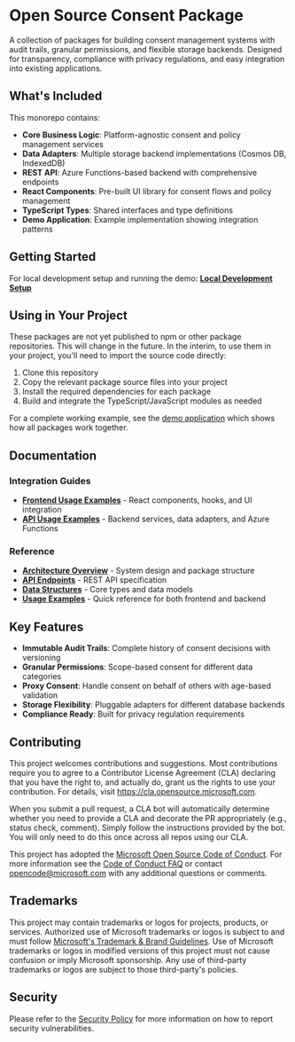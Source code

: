 # Open Source Consent Package

A collection of packages for building consent management systems with audit trails, granular permissions, and flexible storage backends. Designed for transparency, compliance with privacy regulations, and easy integration into existing applications.

## What's Included

This monorepo contains:

- **Core Business Logic**: Platform-agnostic consent and policy management services
- **Data Adapters**: Multiple storage backend implementations (Cosmos DB, IndexedDB)
- **REST API**: Azure Functions-based backend with comprehensive endpoints
- **React Components**: Pre-built UI library for consent flows and policy management
- **TypeScript Types**: Shared interfaces and type definitions
- **Demo Application**: Example implementation showing integration patterns

## Getting Started

For local development setup and running the demo:
**[Local Development Setup](./docs/local_development.md)**

## Using in Your Project

These packages are not yet published to npm or other package repositories. This will change in the future. In the interim, to use them in your project, you'll need to import the source code directly:

1. Clone this repository
2. Copy the relevant package source files into your project
3. Install the required dependencies for each package
4. Build and integrate the TypeScript/JavaScript modules as needed

For a complete working example, see the [demo application](./packages/demo/) which shows how all packages work together.

## Documentation

### Integration Guides

- **[Frontend Usage Examples](./docs/frontend_usage_examples.md)** - React components, hooks, and UI integration
- **[API Usage Examples](./docs/api_usage_examples.md)** - Backend services, data adapters, and Azure Functions

### Reference

- **[Architecture Overview](./docs/architecture.md)** - System design and package structure
- **[API Endpoints](./docs/api.md)** - REST API specification
- **[Data Structures](./docs/data.md)** - Core types and data models
- **[Usage Examples](./docs/usage_examples.md)** - Quick reference for both frontend and backend

## Key Features

- **Immutable Audit Trails**: Complete history of consent decisions with versioning
- **Granular Permissions**: Scope-based consent for different data categories
- **Proxy Consent**: Handle consent on behalf of others with age-based validation
- **Storage Flexibility**: Pluggable adapters for different database backends
- **Compliance Ready**: Built for privacy regulation requirements

## Contributing

This project welcomes contributions and suggestions.  Most contributions require you to agree to a
Contributor License Agreement (CLA) declaring that you have the right to, and actually do, grant us
the rights to use your contribution. For details, visit https://cla.opensource.microsoft.com.

When you submit a pull request, a CLA bot will automatically determine whether you need to provide
a CLA and decorate the PR appropriately (e.g., status check, comment). Simply follow the instructions
provided by the bot. You will only need to do this once across all repos using our CLA.

This project has adopted the [Microsoft Open Source Code of Conduct](https://opensource.microsoft.com/codeofconduct/).
For more information see the [Code of Conduct FAQ](https://opensource.microsoft.com/codeofconduct/faq/) or
contact [opencode@microsoft.com](mailto:opencode@microsoft.com) with any additional questions or comments.

## Trademarks

This project may contain trademarks or logos for projects, products, or services. Authorized use of Microsoft 
trademarks or logos is subject to and must follow 
[Microsoft's Trademark & Brand Guidelines](https://www.microsoft.com/en-us/legal/intellectualproperty/trademarks/usage/general).
Use of Microsoft trademarks or logos in modified versions of this project must not cause confusion or imply Microsoft sponsorship.
Any use of third-party trademarks or logos are subject to those third-party's policies.

## Security

Please refer to the [Security Policy](./SECURITY.md) for more information on how to report security vulnerabilities.